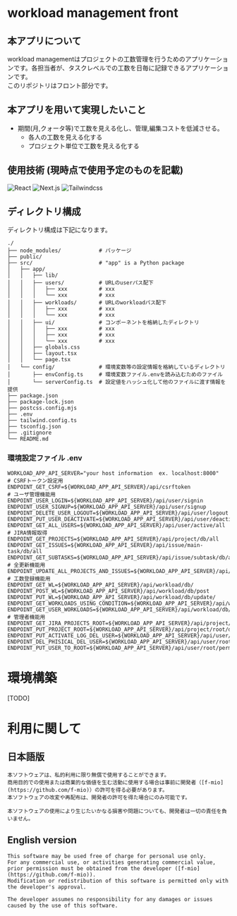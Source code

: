 # workload management front

## 本アプリについて
workload managementはプロジェクトの工数管理を行うためのアプリケーションです。各担当者が、タスクレベルでの工数を日毎に記録できるアプリケーションです。  
このリポジトリはフロント部分です。

## 本アプリを用いて実現したいこと
- 期間(月,クォータ等)で工数を見える化し、管理,編集コストを低減させる。
  - 各人の工数を見える化する
  - プロジェクト単位で工数を見える化する

## 使用技術 (現時点で使用予定のものを記載)

![React](https://img.shields.io/badge/React-XX.X-blue)
![Next.js](https://img.shields.io/badge/Next.js-15.1.3-blue)
![Tailwindcss](https://img.shields.io/badge/Tailwindcss-blue)
<!-- ![Jspreadsheet](https://img.shields.io/badge/Jspreadsheet-XX.X-blue)
![Jest](https://img.shields.io/badge/Jest-XX.X-blue) -->


## ディレクトリ構成
ディレクトリ構成は下記になります。
```text
./
├── node_modules/            # パッケージ
├── public/
├── src/                     # "app" is a Python package
│   ├── app/
│   │   ├── lib/
│   │   ├── users/           # URLのuserパス配下
│   │   │   ├── xxx          # xxx
│   │   │   └── xxx          # xxx
│   │   ├── workloads/       # URLのworkloadパス配下
│   │   │   ├── xxx          # xxx
│   │   │   └── xxx          # xxx
│   │   ├── ui/              # コンポーネントを格納したディレクトリ
│   │   │   ├── xxx          # xxx
│   │   │   ├── xxx          # xxx
│   │   │   └── xxx          # xxx
│   │   ├── globals.css
│   │   ├── layout.tsx
│   │   └── page.tsx
│   └── config/              # 環境変数等の設定情報を格納しているディレクトリ
│       ├── envConfig.ts     # 環境変数ファイル.envを読み込むためのファイル
│       └── serverConfig.ts  # 設定値をハッシュ化して他のファイルに渡す情報を提供
├── package.json
├── package-lock.json
├── postcss.config.mjs
├── .env
├── tailwind.config.ts
├── tsconfig.json
├── .gitignore
└── README.md
```


### 環境設定ファイル .env
```text
WORKLOAD_APP_API_SERVER="your host information  ex. localhost:8000"
# CSRFトークン設定用
ENDPOINT_GET_CSRF=${WORKLOAD_APP_API_SERVER}/api/csrftoken
# ユーザ管理機能用
ENDPOINT_USER_LOGIN=${WORKLOAD_APP_API_SERVER}/api/user/signin
ENDPOINT_USER_SIGNUP=${WORKLOAD_APP_API_SERVER}/api/user/signup
ENDPOINT_DELETE_USER_LOGOUT=${WORKLOAD_APP_API_SERVER}/api/user/logout
ENDPOINT_PUT_USER_DEACTIVATE=${WORKLOAD_APP_API_SERVER}/api/user/deactivate
ENDPOINT_GET_ALL_USERS=${WORKLOAD_APP_API_SERVER}/api/user/active/all
# JIRA情報取得
ENDPOINT_GET_PROJECTS=${WORKLOAD_APP_API_SERVER}/api/project/db/all
ENDPOINT_GET_ISSUES=${WORKLOAD_APP_API_SERVER}/api/issue/main-task/db/all
ENDPOINT_GET_SUBTASKS=${WORKLOAD_APP_API_SERVER}/api/issue/subtask/db/all
# 全更新機能用
ENDPOINT_UPDATE_ALL_PROJECTS_AND_ISSUES=${WORKLOAD_APP_API_SERVER}/api/project/db/update/all
# 工数登録機能用
ENDPOINT_GET_WL=${WORKLOAD_APP_API_SERVER}/api/workload/db/
ENDPOINT_POST_WL=${WORKLOAD_APP_API_SERVER}/api/workload/db/post
ENDPOINT_PUT_WL=${WORKLOAD_APP_API_SERVER}/api/workload/db/update/
ENDPOINT_GET_WORKLOADS_USING_CONDITION=${WORKLOAD_APP_API_SERVER}/api/workload/db/search/
ENDPOINT_GET_USER_WORKLOADS=${WORKLOAD_APP_API_SERVER}/api/workload/db/user/
# 管理者機能用
ENDPOINT_GET_JIRA_PROJECTS_ROOT=${WORKLOAD_APP_API_SERVER}/api/project/root/jira/all
ENDPOINT_PUT_PROJECT_ROOT=${WORKLOAD_APP_API_SERVER}/api/project/root/db/update
ENDPOINT_PUT_ACTIVATE_LOG_DEL_USER=${WORKLOAD_APP_API_SERVER}/api/user/root/activate/
ENDPOINT_DEL_PHISICAL_DEL_USER=${WORKLOAD_APP_API_SERVER}/api/user/root/delete/
ENDPOINT_PUT_USER_TO_ROOT=${WORKLOAD_APP_API_SERVER}/api/user/root/permission/
```


# 環境構築

[TODO]




# 利用に関して

## 日本語版
```text
本ソフトウェアは、私的利用に限り無償で使用することができます。  
商用目的での使用または商業的な価値を生む活動に使用する場合は事前に開発者（[f-mio](https://github.com/f-mio)）の許可を得る必要があります。  
本ソフトウェアの改変や再配布は、開発者の許可を得た場合にのみ可能です。  

本ソフトウェアの使用により生じたいかなる損害や問題についても、開発者は一切の責任を負いません。
```

## English version
```text
This software may be used free of charge for personal use only.  
For any commercial use, or activities generating commercial value, prior permission must be obtained from the developer ([f-mio](https://github.com/f-mio)).  
Modification or redistribution of this software is permitted only with the developer's approval.  

The developer assumes no responsibility for any damages or issues caused by the use of this software.
```
